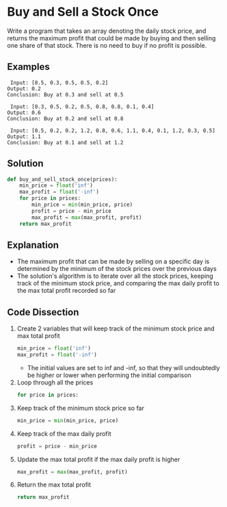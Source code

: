 # Buy and Sell a Stock Once
Write a program that takes an array denoting the daily stock price, and returns the maximum profit that could be made by buying and then selling one share of that stock. There is no need to buy if no profit is possible.  
  
## Examples
```
 Input: [0.5, 0.3, 0.5, 0.5, 0.2]
Output: 0.2
Conclusion: Buy at 0.3 and sell at 0.5

 Input: [0.3, 0.5, 0.2, 0.5, 0.8, 0.8, 0.1, 0.4]
Output: 0.6
Conclusion: Buy at 0.2 and sell at 0.8

 Input: [0.5, 0.2, 0.2, 1.2, 0.8, 0.6, 1.1, 0.4, 0.1, 1.2, 0.3, 0.5]
Output: 1.1
Conclusion: Buy at 0.1 and sell at 1.2
```
  
## Solution
```python
def buy_and_sell_stock_once(prices):
    min_price = float('inf')
    max_profit = float('-inf')
    for price in prices:
        min_price = min(min_price, price)
        profit = price - min_price
        max_profit = max(max_profit, profit)
    return max_profit
```
  
## Explanation
* The maximum profit that can be made by selling on a specific day is determined by the minimum of the stock prices over the previous days  
* The solution's algorithm is to iterate over all the stock prices, keeping track of the minimum stock price, and comparing the max daily profit to the max total profit recorded so far  
  
## Code Dissection
1. Create 2 variables that will keep track of the minimum stock price and max total profit  
    ```python
    min_price = float('inf')
    max_profit = float('-inf')
    ```
    * The initial values are set to inf and -inf, so that they will undoubtedly be higher or lower when performing the initial comparison  
2. Loop through all the prices
    ```python
    for price in prices:
    ```
3. Keep track of the minimum stock price so far  
    ```python
    min_price = min(min_price, price)
    ```
4. Keep track of the max daily profit  
    ```python
    profit = price - min_price
    ```
5. Update the max total profit if the max daily profit is higher  
    ```python
    max_profit = max(max_profit, profit)
    ```
6. Return the max total profit  
    ```python
    return max_profit
    ```